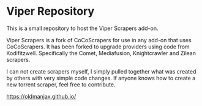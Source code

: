 # Viper Repository

This is a small repository to host the Viper Scrapers add-on.

Viper Scrapers is a fork of CoCoScrapers for use in any add-on that uses CoCoScrapers. It has been forked to upgrade providers using code from Kodifitzwell. Specifically the Comet, Mediafusion, Knightcrawler and Zilean scrapers. 

I can not create scrapers myself, I simply pulled together what was created by others with very simple code changes. If anyone knows how to create a new torrent scraper, feel free to contribute. 

https://oldmanjax.github.io/
